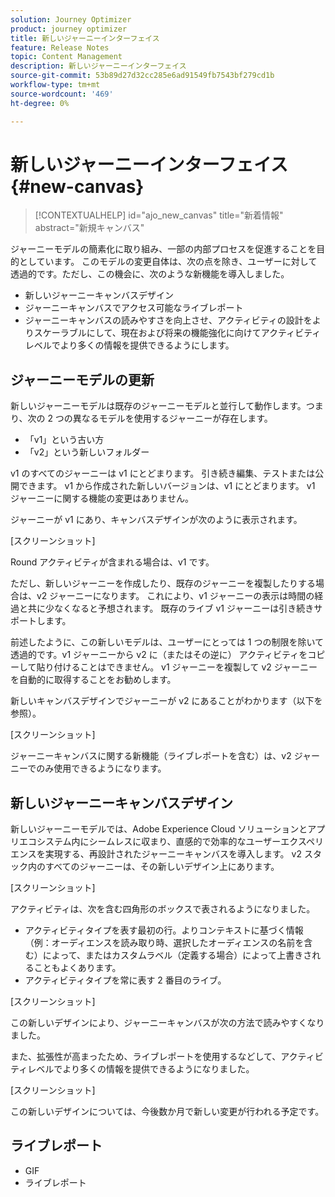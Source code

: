 ```yaml
---
solution: Journey Optimizer
product: journey optimizer
title: 新しいジャーニーインターフェイス
feature: Release Notes
topic: Content Management
description: 新しいジャーニーインターフェイス
source-git-commit: 53b89d27d32cc285e6ad91549fb7543bf279cd1b
workflow-type: tm+mt
source-wordcount: '469'
ht-degree: 0%

---
```


# 新しいジャーニーインターフェイス {#new-canvas}

>[!CONTEXTUALHELP]
>id="ajo_new_canvas"
>title="新着情報"
>abstract="新規キャンバス"

ジャーニーモデルの簡素化に取り組み、一部の内部プロセスを促進することを目的としています。 このモデルの変更自体は、次の点を除き、ユーザーに対して透過的です。ただし、この機会に、次のような新機能を導入しました。

* 新しいジャーニーキャンバスデザイン
* ジャーニーキャンバスでアクセス可能なライブレポート
* ジャーニーキャンバスの読みやすさを向上させ、アクティビティの設計をよりスケーラブルにして、現在および将来の機能強化に向けてアクティビティレベルでより多くの情報を提供できるようにします。

## ジャーニーモデルの更新

新しいジャーニーモデルは既存のジャーニーモデルと並行して動作します。つまり、次の 2 つの異なるモデルを使用するジャーニーが存在します。

* 「v1」という古い方
* 「v2」という新しいフォルダー

v1 のすべてのジャーニーは v1 にとどまります。 引き続き編集、テストまたは公開できます。 v1 から作成された新しいバージョンは、v1 にとどまります。 v1 ジャーニーに関する機能の変更はありません。

ジャーニーが v1 にあり、キャンバスデザインが次のように表示されます。

[スクリーンショット]

Round アクティビティが含まれる場合は、v1 です。

ただし、新しいジャーニーを作成したり、既存のジャーニーを複製したりする場合は、v2 ジャーニーになります。 これにより、v1 ジャーニーの表示は時間の経過と共に少なくなると予想されます。 既存のライブ v1 ジャーニーは引き続きサポートします。

前述したように、この新しいモデルは、ユーザーにとっては 1 つの制限を除いて透過的です。v1 ジャーニーから v2 に（またはその逆に） アクティビティをコピーして貼り付けることはできません。 v1 ジャーニーを複製して v2 ジャーニーを自動的に取得することをお勧めします。

新しいキャンバスデザインでジャーニーが v2 にあることがわかります（以下を参照）。

[スクリーンショット]

ジャーニーキャンバスに関する新機能（ライブレポートを含む）は、v2 ジャーニーでのみ使用できるようになります。

## 新しいジャーニーキャンバスデザイン

新しいジャーニーモデルでは、Adobe Experience Cloud ソリューションとアプリエコシステム内にシームレスに収まり、直感的で効率的なユーザーエクスペリエンスを実現する、再設計されたジャーニーキャンバスを導入します。 v2 スタック内のすべてのジャーニーは、その新しいデザイン上にあります。

[スクリーンショット]

アクティビティは、次を含む四角形のボックスで表されるようになりました。

* アクティビティタイプを表す最初の行。よりコンテキストに基づく情報（例：オーディエンスを読み取り時、選択したオーディエンスの名前を含む）によって、またはカスタムラベル（定義する場合）によって上書きされることもよくあります。
* アクティビティタイプを常に表す 2 番目のライブ。

[スクリーンショット]

この新しいデザインにより、ジャーニーキャンバスが次の方法で読みやすくなりました。

また、拡張性が高まったため、ライブレポートを使用するなどして、アクティビティレベルでより多くの情報を提供できるようになりました。

[スクリーンショット]

この新しいデザインについては、今後数か月で新しい変更が行われる予定です。

## ライブレポート

* GIF
* ライブレポート